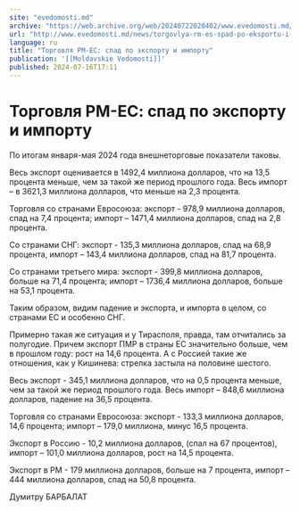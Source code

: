 ```yaml
---
site: "evedomosti.md"
archive: "https://web.archive.org/web/20240722020402/www.evedomosti.md/news/torgovlya-rm-es-spad-po-eksportu-i-importu"
url: "http://www.evedomosti.md/news/torgovlya-rm-es-spad-po-eksportu-i-importu"
language: ru
title: "Торговля РМ-ЕС: спад по экспорту и импорту"
publication: '[[Moldavskie Vedomosti]]'
published: 2024-07-16T17:11
---
```


# Торговля РМ-ЕС: спад по экспорту и импорту

По итогам января-мая 2024 года внешнеторговые показатели таковы.

Весь экспорт оценивается в 1492,4 миллиона долларов, что на 13,5 процента меньше, чем за такой же период прошлого года. Весь импорт – в 3621,3 миллиона долларов, что меньше на 2,3 процента.

Торговля со странами Евросоюза: экспорт - 978,9 миллиона долларов, спад на 7,4 процента; импорт – 1471,4 миллиона долларов, спад на 2,8 процента.

Со странами СНГ: экспорт - 135,3 миллиона долларов, спад на 68,9 процента, импорт – 143,4 миллиона долларов, спад на 81,7 процента.

Со странами третьего мира: экспорт - 399,8 миллиона долларов, больше на 71,4 процента; импорт – 1736,4 миллиона долларов, больше на 53,1 процента.

Таким образом, видим падение и экспорта, и импорта в целом, со странами ЕС и особенно СНГ.

Примерно такая же ситуация и у Тирасполя, правда, там отчитались за полугодие. Причем экспорт ПМР в страны ЕС значительно больше, чем в прошлом году: рост на 14,6 процента. А с Россией такие же отношения, как у Кишинева: стрелка застыла на половине шестого.

Весь экспорт - 345,1 миллиона долларов, что на 0,5 процента меньше, чем за такой же период прошлого года. Весь импорт – 848,6 миллиона долларов, падение на 36,5 процента.

Торговля со странами Евросоюза: экспорт - 133,3 миллиона долларов, 14,6 процента; импорт – 179,0 миллиона, минус 16,5 процента.

Экспорт в Россию - 10,2 миллиона долларов, (спал на 67 процентов), импорт – 101,0 миллиона долларов, рост на 14,5 процента.

Экспорт в РМ - 179 миллиона долларов, больше на 7 процента, импорт – 444 миллиона долларов, спад на 50,8 процента.

Думитру БАРБАЛАТ